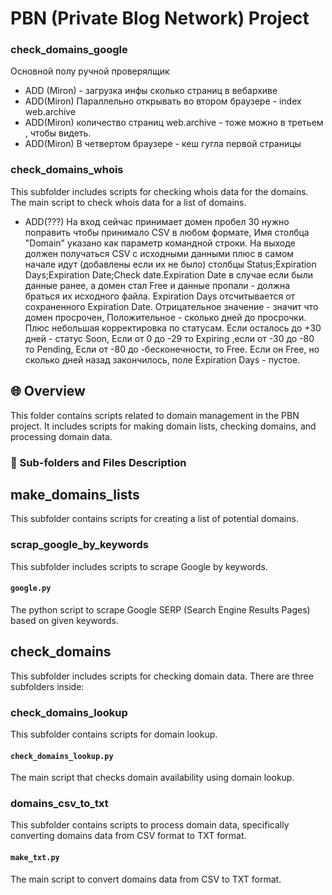 # PBN (Private Blog Network) Project

### check_domains_google


Основной полу ручной проверялщик

- ADD (Miron) - загрузка инфы сколько страниц в вебархиве
- ADD(Miron) Параллельно открывать во втором браузере - index web.archive
- ADD(Miron) количество страниц web.archive - тоже можно в третьем , чтобы видеть.
- ADD(Miron) В четвертом браузере - кеш гугла первой страницы

### check_domains_whois
This subfolder includes scripts for checking whois data for the domains.
The main script to check whois data for a list of domains.

- ADD(???) На вход сейчас принимает домен пробел 30 нужно поправить чтобы принимало CSV в любом формате, Имя столбца "Domain" указано как параметр командной строки. На выходе должен получаться CSV с исходными данными плюс в самом начале идут (добавлены если их не было) столбцы Status;Expiration Days;Expiration Date;Check date.Expiration Date в случае если были данные ранее, а домен стал Free и данные пропали - должна браться их исходного файла. Expiration Days отсчитывается от сохраненного Expiration Date. Отрицательное значение - значит что домен просрочен, Положительное - сколько дней до просрочки. Плюс небольшая корректировка по статусам. Если осталось до +30 дней - статус Soon, Если от 0 до -29 то Expiring ,если от -30 до -80 то Pending, Если от -80 до -бесконечности, то Free. Если он Free, но сколько дней назад закончилось, поле Expiration Days - пустое.

## 🌐 Overview
This folder contains scripts related to domain management in the PBN project. It includes scripts for making domain lists, checking domains, and processing domain data. 

### 📂  Sub-folders and Files Description

## make_domains_lists
This subfolder contains scripts for creating a list of potential domains.

### scrap_google_by_keywords
This subfolder includes scripts to scrape Google by keywords.

#### `google.py`
The python script to scrape Google SERP (Search Engine Results Pages) based on given keywords.

## check_domains
This subfolder includes scripts for checking domain data. There are three subfolders inside: 

### check_domains_lookup
This subfolder contains scripts for domain lookup.

#### `check_domains_lookup.py`
The main script that checks domain availability using domain lookup.


### domains_csv_to_txt
This subfolder contains scripts to process domain data, specifically converting domains data from CSV format to TXT format.

#### `make_txt.py`
The main script to convert domains data from CSV to TXT format.
